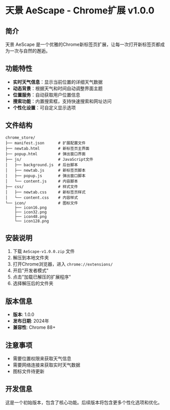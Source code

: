 # 天景 AeScape - Chrome扩展 v1.0.0

## 简介
天景 AeScape 是一个优雅的Chrome新标签页扩展，让每一次打开新标签页都成为一次与自然的邂逅。

## 功能特性
- **实时天气信息**：显示当前位置的详细天气数据
- **动态背景**：根据天气和时间自动调整界面主题
- **位置服务**：自动获取用户位置信息
- **搜索功能**：内置搜索框，支持快速搜索和网址访问
- **个性化设置**：可自定义显示选项

## 文件结构
```
chrome_store/
├── manifest.json      # 扩展配置文件
├── newtab.html        # 新标签页主界面
├── popup.html         # 弹出窗口界面
├── js/                # JavaScript文件
│   ├── background.js  # 后台脚本
│   ├── newtab.js      # 新标签页脚本
│   ├── popup.js       # 弹出窗口脚本
│   └── content.js     # 内容脚本
├── css/               # 样式文件
│   ├── newtab.css     # 新标签页样式
│   └── content.css    # 内容样式
└── icon/              # 图标文件
    ├── icon16.png
    ├── icon32.png
    ├── icon48.png
    └── icon128.png
```

## 安装说明
1. 下载 `AeScape-v1.0.0.zip` 文件
2. 解压到本地文件夹
3. 打开Chrome浏览器，进入 `chrome://extensions/`
4. 开启"开发者模式"
5. 点击"加载已解压的扩展程序"
6. 选择解压后的文件夹

## 版本信息
- **版本**: 1.0.0
- **发布日期**: 2024年
- **兼容性**: Chrome 88+

## 注意事项
- 需要位置权限来获取天气信息
- 需要网络连接来获取实时天气数据
- 图标文件待更新

## 开发信息
这是一个初始版本，包含了核心功能。后续版本将包含更多个性化选项和优化。